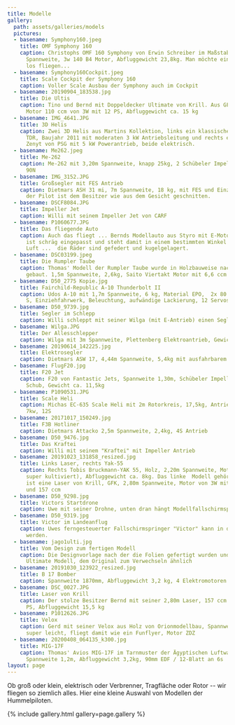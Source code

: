 ```yaml
---
title: Modelle
gallery:
  path: assets/galleries/models
  pictures:
  - basename: Symphony160.jpeg
    title: OMF Symphony 160
    caption: Christophs OMF 160 Symphony von Erwin Schreiber im Maßstab 1:2,75, 3,90m
      Spannweite, 3w 140 B4 Motor, Abfluggewicht 23,8kg. Man möchte einsteigen und
      los fliegen...
  - basename: Symphony160Cockpit.jpeg
    title: Scale Cockpit der Symphony 160
    caption: Voller Scale Ausbau der Symphony auch im Cockpit
  - basename: 20190904_183538.jpg
    title: Die Ultis
    caption: Tino und Bernd mit Doppeldecker Ultimate von Krill. Aus GFK, 2,45m Spannweite,
      Motor 110 ccm von 3W mit 12 PS, Abfluggewicht ca. 15 kg
  - basename: IMG_4641.JPG
    title: 3D Helis
    caption: Zwei 3D Helis aus Martins Kollektion, links ein klassischer Henseleit
      TDR, Baujahr 2011 mit moderaten 3 kW Antriebsleitung und rechts ein moderner
      Zenyt von PSG mit 5 kW Powerantrieb, beide elektrisch.
  - basename: Me262.jpeg
    title: Me-262
    caption: Me-262 mit 3,20m Spannweite, knapp 25kg, 2 Schübeler Impeller mit je
      90N
  - basename: IMG_3152.JPG
    title: Großsegler mit FES Antrieb
    caption: Dietmars ASH 31 mi, 7m Spannweite, 18 kg, mit FES und Einziehfahrwerk,
      der Pilot ist dem Besitzer wie aus dem Gesicht geschnitten.
  - basename: DSCF8084.JPG
    title: Impeller Jet
    caption: Willi mit seinem Impeller Jet von CARF
  - basename: P1060677.JPG
    title: Das fliegende Auto
    caption: Auch das fliegt ... Bernds Modellauto aus Styro mit E-Motor, die Bodenplatte
      ist schräg eingepasst und steht damit in einem bestimmten Winkel zur angeströmten
      Luft ...  die Räder sind gefedert und kugelgelagert.
  - basename: DSC03199.jpeg
    title: Die Rumpler Taube
    caption: Thomas' Modell der Rumpler Taube wurde in Holzbauweise nach einem Bauplan
      gebaut. 1,5m Spannweite, 2,6kg, Saito Viertakt Motor mit 6,6 ccm
  - basename: D50_2775 Kopie.jpg
    title: Fairchild-Republic A-10 Thunderbolt II
    caption: Udos A-10 mit 1,7m Spannweite, 6 kg, Material EPO,  2x 80 mm EDF, 12
      S, Einziehfahrwerk, Beleuchtung, aufwändige Lackierung, 12 Servos
  - basename: D50_9739.jpg
    title: Segler im Schlepp
    caption: Willi schleppt mit seiner Wilga (mit E-Antrieb) einen Segler in den Himmel.
  - basename: Wilga.JPG
    title: Der Allesschlepper
    caption: Wilga mit 3m Spannweite, Plettenberg Elektroantrieb, Gewicht ca. 12 kg
  - basename: 20190614_142225.jpg
    title: Elektrosegler
    caption: Dietmars ASW 17, 4,44m Spannweite, 5,4kg mit ausfahrbarem Jetec-Impeller
  - basename: FlugF20.jpg
    title: F20 Jet
    caption: F20 von Fantastic Jets, Spannweite 1,30m, Schübeler Impeller mit 100N
      Schub, Gewicht ca. 11,5kg
  - basename: P1090531.JPG
    title: Scale Heli
    caption: Michas EC-635 Scale Heli mit 2m Rotorkreis, 17,5kg, Antrieb Hacker Q80
      7kw, 12S
  - basename: 20171017_150249.jpg
    title: F3B Hotliner
    caption: Dietmars Attacko 2,5m Spannweite, 2,4kg, 4S Antrieb
  - basename: D50_9476.jpg
    title: Das Kraftei
    caption: Willi mit seinem "Kraftei" mit Impeller Antrieb
  - basename: 20191023_131858_resized.jpg
    title: Links Laser, rechts Yak-55
    caption: Rechts Tobis Bruckmann-YAK 55, Holz, 2,20m Spannweite, Motor DA60 (läuft
      super kultiviert), Abfluggewicht ca. 8kg. Das linke  Modell gehört Bernd und
      ist eine Laser von Krill, GFK, 2,80m Spannweite, Motor von 3W mit Heckvergaser
      und 157 ccm
  - basename: D50_9298.jpg
    title: Victors Startdrone
    caption: Uwe mit seiner Drohne, unten dran hängt Modellfallschirmspringer Victor
  - basename: D50_9319.jpg
    title: Victor im Landeanflug
    caption: Uwes ferngesteuerter Fallschirmspringer "Victor" kann in die Hand gelandet
      werden.
  - basename: jago1ulti.jpg
    title: Vom Design zum fertigen Modell
    caption: Die Designvorlage nach der die Folien gefertigt wurden und das fertige
      Ultimate Modell, dem Original zum Verwechseln ähnlich
  - basename: 20191030_123922_resized.jpg
    title: B 17 Bomber
    caption: Spannweite 1870mm, Abfluggewicht 3,2 kg, 4 Elektromotoren 3 Blatt Propeller
  - basename: DSC_0027.JPG
    title: Laser von Krill
    caption: Der stolze Besitzer Bernd mit seiner 2,80m Laser, 157 ccm 3W-Motor, 16
      PS, Abfluggewicht 15,5 kg
  - basename: P1012626.JPG
    title: Velox
    caption: Gerd mit seiner Velox aus Holz von Orionmodellbau, Spannweite 2,60m,
      super leicht, fliegt damit wie ein Funflyer, Motor ZDZ
  - basename: 20200408_064135_k300.jpg
    title: MIG-17F
    caption: Thomas' Avios MIG-17F im Tarnmuster der Ägyptischen Luftwaffe um 1957,
      Spannweite 1,2m, Abfluggewicht 3,2kg, 90mm EDF / 12-Blatt an 6s
layout: page
---
```


Ob groß oder klein, elektrisch oder Verbrenner, Tragfläche oder Rotor -- wir
fliegen so ziemlich alles. Hier eine kleine Auswahl von Modellen der
Hummelpiloten.

{% include gallery.html gallery=page.gallery %}
